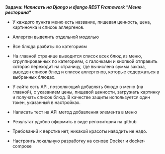 **Задача:**
***Написать на Django и django REST Framework "Меню ресторана"***


- У каждого пункта меню есть название, пищевая ценность, цена, картиночка и список аллергенов.

- Аллерген выделить отдельной моделью

- Все блюда разбиты по категориям

- На главной странице выводится список всех блюд из меню, сгруппированных по категориям, с галочками и кнопкой отправить которая переходит на страницу, где вычислена сумма заказа, выведен список блюд и список аллергенов, которые содержаться в выбранных блюдах.

- У сайта есть API, позволяющий добавлять блюдо в меню (на главной), с указанием цены, пищевой ценности, загружать картинку и получать список блюд. В качестве защиты используется один токен, указанный в настройках.

- Написать тест на API метод добавления элемента в меню


- Результат удобно оформить в виде репозитория на github

- Требований к верстке нет, никакой красоты наводить не надо.

- Настроить локальную разработку на основе Docker и docker-compose
